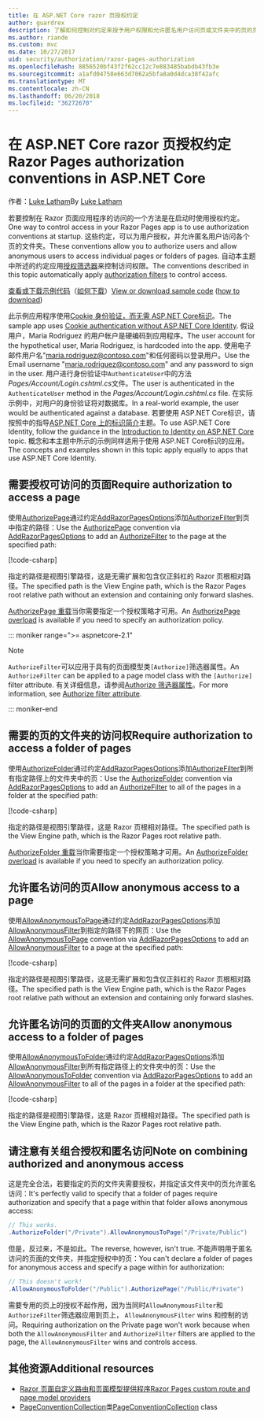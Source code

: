 ```yaml
---
title: 在 ASP.NET Core razor 页授权约定
author: guardrex
description: 了解如何控制对约定来授予用户权限和允许匿名用户访问页或文件夹中的页的页的访问。
ms.author: riande
ms.custom: mvc
ms.date: 10/27/2017
uid: security/authorization/razor-pages-authorization
ms.openlocfilehash: 8856520bf43f2f62cc12c7e883485babdb43fb3e
ms.sourcegitcommit: a1afd04758e663d7062a5bfa8a0d4dca38f42afc
ms.translationtype: MT
ms.contentlocale: zh-CN
ms.lasthandoff: 06/20/2018
ms.locfileid: "36272670"
---
```

# <a name="razor-pages-authorization-conventions-in-aspnet-core"></a><span data-ttu-id="b5aed-103">在 ASP.NET Core razor 页授权约定</span><span class="sxs-lookup"><span data-stu-id="b5aed-103">Razor Pages authorization conventions in ASP.NET Core</span></span>

<span data-ttu-id="b5aed-104">作者：[Luke Latham](https://github.com/guardrex)</span><span class="sxs-lookup"><span data-stu-id="b5aed-104">By [Luke Latham](https://github.com/guardrex)</span></span>

<span data-ttu-id="b5aed-105">若要控制在 Razor 页面应用程序的访问的一个方法是在启动时使用授权约定。</span><span class="sxs-lookup"><span data-stu-id="b5aed-105">One way to control access in your Razor Pages app is to use authorization conventions at startup.</span></span> <span data-ttu-id="b5aed-106">这些约定，可以为用户授权，并允许匿名用户访问各个页的文件夹。</span><span class="sxs-lookup"><span data-stu-id="b5aed-106">These conventions allow you to authorize users and allow anonymous users to access individual pages or folders of pages.</span></span> <span data-ttu-id="b5aed-107">自动本主题中所述的约定应用[授权筛选器](xref:mvc/controllers/filters#authorization-filters)来控制访问权限。</span><span class="sxs-lookup"><span data-stu-id="b5aed-107">The conventions described in this topic automatically apply [authorization filters](xref:mvc/controllers/filters#authorization-filters) to control access.</span></span>

<span data-ttu-id="b5aed-108">[查看或下载示例代码](https://github.com/aspnet/Docs/tree/master/aspnetcore/security/authorization/razor-pages-authorization/samples)（[如何下载](xref:tutorials/index#how-to-download-a-sample)）</span><span class="sxs-lookup"><span data-stu-id="b5aed-108">[View or download sample code](https://github.com/aspnet/Docs/tree/master/aspnetcore/security/authorization/razor-pages-authorization/samples) ([how to download](xref:tutorials/index#how-to-download-a-sample))</span></span>

<span data-ttu-id="b5aed-109">此示例应用程序使用[Cookie 身份验证，而无需 ASP.NET Core标识](xref:security/authentication/cookie)。</span><span class="sxs-lookup"><span data-stu-id="b5aed-109">The sample app uses [Cookie authentication without ASP.NET Core Identity](xref:security/authentication/cookie).</span></span> <span data-ttu-id="b5aed-110">假设用户，Maria Rodriguez 的用户帐户是硬编码到应用程序。</span><span class="sxs-lookup"><span data-stu-id="b5aed-110">The user account for the hypothetical user, Maria Rodriguez, is hardcoded into the app.</span></span> <span data-ttu-id="b5aed-111">使用电子邮件用户名"maria.rodriguez@contoso.com"和任何密码以登录用户。</span><span class="sxs-lookup"><span data-stu-id="b5aed-111">Use the Email username "maria.rodriguez@contoso.com" and any password to sign in the user.</span></span> <span data-ttu-id="b5aed-112">用户进行身份验证中`AuthenticateUser`中的方法*Pages/Account/Login.cshtml.cs*文件。</span><span class="sxs-lookup"><span data-stu-id="b5aed-112">The user is authenticated in the `AuthenticateUser` method in the *Pages/Account/Login.cshtml.cs* file.</span></span> <span data-ttu-id="b5aed-113">在实际示例中，对用户的身份验证将对数据库。</span><span class="sxs-lookup"><span data-stu-id="b5aed-113">In a real-world example, the user would be authenticated against a database.</span></span> <span data-ttu-id="b5aed-114">若要使用 ASP.NET Core标识，请按照中的指导[ASP.NET Core 上的标识简介](xref:security/authentication/identity)主题。</span><span class="sxs-lookup"><span data-stu-id="b5aed-114">To use ASP.NET Core Identity, follow the guidance in the [Introduction to Identity on ASP.NET Core](xref:security/authentication/identity) topic.</span></span> <span data-ttu-id="b5aed-115">概念和本主题中所示的示例同样适用于使用 ASP.NET Core标识的应用。</span><span class="sxs-lookup"><span data-stu-id="b5aed-115">The concepts and examples shown in this topic apply equally to apps that use ASP.NET Core Identity.</span></span>

## <a name="require-authorization-to-access-a-page"></a><span data-ttu-id="b5aed-116">需要授权可访问的页面</span><span class="sxs-lookup"><span data-stu-id="b5aed-116">Require authorization to access a page</span></span>

<span data-ttu-id="b5aed-117">使用[AuthorizePage](/dotnet/api/microsoft.extensions.dependencyinjection.pageconventioncollectionextensions.authorizepage)通过约定[AddRazorPagesOptions](/dotnet/api/microsoft.extensions.dependencyinjection.mvcrazorpagesmvcbuilderextensions.addrazorpagesoptions)添加[AuthorizeFilter](/dotnet/api/microsoft.aspnetcore.mvc.authorization.authorizefilter)到页中指定的路径：</span><span class="sxs-lookup"><span data-stu-id="b5aed-117">Use the [AuthorizePage](/dotnet/api/microsoft.extensions.dependencyinjection.pageconventioncollectionextensions.authorizepage) convention via [AddRazorPagesOptions](/dotnet/api/microsoft.extensions.dependencyinjection.mvcrazorpagesmvcbuilderextensions.addrazorpagesoptions) to add an [AuthorizeFilter](/dotnet/api/microsoft.aspnetcore.mvc.authorization.authorizefilter) to the page at the specified path:</span></span>

[!code-csharp[](razor-pages-authorization/samples/2.x/AuthorizationSample/Startup.cs?name=snippet1&highlight=2,4)]

<span data-ttu-id="b5aed-118">指定的路径是视图引擎路径，这是无需扩展和包含仅正斜杠的 Razor 页根相对路径。</span><span class="sxs-lookup"><span data-stu-id="b5aed-118">The specified path is the View Engine path, which is the Razor Pages root relative path without an extension and containing only forward slashes.</span></span>

<span data-ttu-id="b5aed-119">[AuthorizePage 重载](/dotnet/api/microsoft.extensions.dependencyinjection.pageconventioncollectionextensions.authorizepage#Microsoft_Extensions_DependencyInjection_PageConventionCollectionExtensions_AuthorizePage_Microsoft_AspNetCore_Mvc_ApplicationModels_PageConventionCollection_System_String_System_String_)当你需要指定一个授权策略才可用。</span><span class="sxs-lookup"><span data-stu-id="b5aed-119">An [AuthorizePage overload](/dotnet/api/microsoft.extensions.dependencyinjection.pageconventioncollectionextensions.authorizepage#Microsoft_Extensions_DependencyInjection_PageConventionCollectionExtensions_AuthorizePage_Microsoft_AspNetCore_Mvc_ApplicationModels_PageConventionCollection_System_String_System_String_) is available if you need to specify an authorization policy.</span></span>

::: moniker range=">= aspnetcore-2.1"

> [!NOTE]
> <span data-ttu-id="b5aed-120">`AuthorizeFilter`可以应用于具有的页面模型类`[Authorize]`筛选器属性。</span><span class="sxs-lookup"><span data-stu-id="b5aed-120">An `AuthorizeFilter` can be applied to a page model class with the `[Authorize]` filter attribute.</span></span> <span data-ttu-id="b5aed-121">有关详细信息，请参阅[Authorize 筛选器属性](xref:razor-pages/filter#authorize-filter-attribute)。</span><span class="sxs-lookup"><span data-stu-id="b5aed-121">For more information, see [Authorize filter attribute](xref:razor-pages/filter#authorize-filter-attribute).</span></span>

::: moniker-end

## <a name="require-authorization-to-access-a-folder-of-pages"></a><span data-ttu-id="b5aed-122">需要的页的文件夹的访问权</span><span class="sxs-lookup"><span data-stu-id="b5aed-122">Require authorization to access a folder of pages</span></span>

<span data-ttu-id="b5aed-123">使用[AuthorizeFolder](/dotnet/api/microsoft.extensions.dependencyinjection.pageconventioncollectionextensions.authorizefolder)通过约定[AddRazorPagesOptions](/dotnet/api/microsoft.extensions.dependencyinjection.mvcrazorpagesmvcbuilderextensions.addrazorpagesoptions)添加[AuthorizeFilter](/dotnet/api/microsoft.aspnetcore.mvc.authorization.authorizefilter)到所有指定路径上的文件夹中的页：</span><span class="sxs-lookup"><span data-stu-id="b5aed-123">Use the [AuthorizeFolder](/dotnet/api/microsoft.extensions.dependencyinjection.pageconventioncollectionextensions.authorizefolder) convention via [AddRazorPagesOptions](/dotnet/api/microsoft.extensions.dependencyinjection.mvcrazorpagesmvcbuilderextensions.addrazorpagesoptions) to add an [AuthorizeFilter](/dotnet/api/microsoft.aspnetcore.mvc.authorization.authorizefilter) to all of the pages in a folder at the specified path:</span></span>

[!code-csharp[](razor-pages-authorization/samples/2.x/AuthorizationSample/Startup.cs?name=snippet1&highlight=2,5)]

<span data-ttu-id="b5aed-124">指定的路径是视图引擎路径，这是 Razor 页根相对路径。</span><span class="sxs-lookup"><span data-stu-id="b5aed-124">The specified path is the View Engine path, which is the Razor Pages root relative path.</span></span>

<span data-ttu-id="b5aed-125">[AuthorizeFolder 重载](/dotnet/api/microsoft.extensions.dependencyinjection.pageconventioncollectionextensions.authorizefolder#Microsoft_Extensions_DependencyInjection_PageConventionCollectionExtensions_AuthorizeFolder_Microsoft_AspNetCore_Mvc_ApplicationModels_PageConventionCollection_System_String_System_String_)当你需要指定一个授权策略才可用。</span><span class="sxs-lookup"><span data-stu-id="b5aed-125">An [AuthorizeFolder overload](/dotnet/api/microsoft.extensions.dependencyinjection.pageconventioncollectionextensions.authorizefolder#Microsoft_Extensions_DependencyInjection_PageConventionCollectionExtensions_AuthorizeFolder_Microsoft_AspNetCore_Mvc_ApplicationModels_PageConventionCollection_System_String_System_String_) is available if you need to specify an authorization policy.</span></span>

## <a name="allow-anonymous-access-to-a-page"></a><span data-ttu-id="b5aed-126">允许匿名访问的页</span><span class="sxs-lookup"><span data-stu-id="b5aed-126">Allow anonymous access to a page</span></span>

<span data-ttu-id="b5aed-127">使用[AllowAnonymousToPage](/dotnet/api/microsoft.extensions.dependencyinjection.pageconventioncollectionextensions.allowanonymoustopage)通过约定[AddRazorPagesOptions](/dotnet/api/microsoft.extensions.dependencyinjection.mvcrazorpagesmvcbuilderextensions.addrazorpagesoptions)添加[AllowAnonymousFilter](/dotnet/api/microsoft.aspnetcore.mvc.authorization.allowanonymousfilter)到指定的路径下的网页：</span><span class="sxs-lookup"><span data-stu-id="b5aed-127">Use the [AllowAnonymousToPage](/dotnet/api/microsoft.extensions.dependencyinjection.pageconventioncollectionextensions.allowanonymoustopage) convention via [AddRazorPagesOptions](/dotnet/api/microsoft.extensions.dependencyinjection.mvcrazorpagesmvcbuilderextensions.addrazorpagesoptions) to add an [AllowAnonymousFilter](/dotnet/api/microsoft.aspnetcore.mvc.authorization.allowanonymousfilter) to a page at the specified path:</span></span>

[!code-csharp[](razor-pages-authorization/samples/2.x/AuthorizationSample/Startup.cs?name=snippet1&highlight=2,6)]

<span data-ttu-id="b5aed-128">指定的路径是视图引擎路径，这是无需扩展和包含仅正斜杠的 Razor 页根相对路径。</span><span class="sxs-lookup"><span data-stu-id="b5aed-128">The specified path is the View Engine path, which is the Razor Pages root relative path without an extension and containing only forward slashes.</span></span>

## <a name="allow-anonymous-access-to-a-folder-of-pages"></a><span data-ttu-id="b5aed-129">允许匿名访问的页面的文件夹</span><span class="sxs-lookup"><span data-stu-id="b5aed-129">Allow anonymous access to a folder of pages</span></span>

<span data-ttu-id="b5aed-130">使用[AllowAnonymousToFolder](/dotnet/api/microsoft.extensions.dependencyinjection.pageconventioncollectionextensions.allowanonymoustofolder)通过约定[AddRazorPagesOptions](/dotnet/api/microsoft.extensions.dependencyinjection.mvcrazorpagesmvcbuilderextensions.addrazorpagesoptions)添加[AllowAnonymousFilter](/dotnet/api/microsoft.aspnetcore.mvc.authorization.allowanonymousfilter)到所有指定路径上的文件夹中的页：</span><span class="sxs-lookup"><span data-stu-id="b5aed-130">Use the [AllowAnonymousToFolder](/dotnet/api/microsoft.extensions.dependencyinjection.pageconventioncollectionextensions.allowanonymoustofolder) convention via [AddRazorPagesOptions](/dotnet/api/microsoft.extensions.dependencyinjection.mvcrazorpagesmvcbuilderextensions.addrazorpagesoptions) to add an [AllowAnonymousFilter](/dotnet/api/microsoft.aspnetcore.mvc.authorization.allowanonymousfilter) to all of the pages in a folder at the specified path:</span></span>

[!code-csharp[](razor-pages-authorization/samples/2.x/AuthorizationSample/Startup.cs?name=snippet1&highlight=2,7)]

<span data-ttu-id="b5aed-131">指定的路径是视图引擎路径，这是 Razor 页根相对路径。</span><span class="sxs-lookup"><span data-stu-id="b5aed-131">The specified path is the View Engine path, which is the Razor Pages root relative path.</span></span>

## <a name="note-on-combining-authorized-and-anonymous-access"></a><span data-ttu-id="b5aed-132">请注意有关组合授权和匿名访问</span><span class="sxs-lookup"><span data-stu-id="b5aed-132">Note on combining authorized and anonymous access</span></span>

<span data-ttu-id="b5aed-133">这是完全合法，若要指定的页的文件夹需要授权，并指定该文件夹中的页允许匿名访问：</span><span class="sxs-lookup"><span data-stu-id="b5aed-133">It's perfectly valid to specify that a folder of pages require authorization and specify that a page within that folder allows anonymous access:</span></span>

```csharp
// This works.
.AuthorizeFolder("/Private").AllowAnonymousToPage("/Private/Public")
```

<span data-ttu-id="b5aed-134">但是，反过来，不是如此。</span><span class="sxs-lookup"><span data-stu-id="b5aed-134">The reverse, however, isn't true.</span></span> <span data-ttu-id="b5aed-135">不能声明用于匿名访问的页面的文件夹，并指定授权中的页：</span><span class="sxs-lookup"><span data-stu-id="b5aed-135">You can't declare a folder of pages for anonymous access and specify a page within for authorization:</span></span>

```csharp
// This doesn't work!
.AllowAnonymousToFolder("/Public").AuthorizePage("/Public/Private") 
```

<span data-ttu-id="b5aed-136">需要专用的页上的授权不起作用，因为当同时`AllowAnonymousFilter`和`AuthorizeFilter`筛选器应用到页上， `AllowAnonymousFilter` wins 和控制的访问。</span><span class="sxs-lookup"><span data-stu-id="b5aed-136">Requiring authorization on the Private page won't work because when both the `AllowAnonymousFilter` and `AuthorizeFilter` filters are applied to the page, the `AllowAnonymousFilter` wins and controls access.</span></span>

## <a name="additional-resources"></a><span data-ttu-id="b5aed-137">其他资源</span><span class="sxs-lookup"><span data-stu-id="b5aed-137">Additional resources</span></span>

* [<span data-ttu-id="b5aed-138">Razor 页面自定义路由和页面模型提供程序</span><span class="sxs-lookup"><span data-stu-id="b5aed-138">Razor Pages custom route and page model providers</span></span>](xref:razor-pages/razor-pages-conventions)
* <span data-ttu-id="b5aed-139">[PageConventionCollection](/dotnet/api/microsoft.aspnetcore.mvc.applicationmodels.pageconventioncollection)类</span><span class="sxs-lookup"><span data-stu-id="b5aed-139">[PageConventionCollection](/dotnet/api/microsoft.aspnetcore.mvc.applicationmodels.pageconventioncollection) class</span></span>
